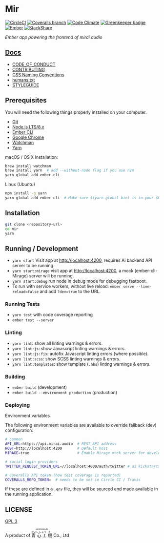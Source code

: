 # Mir


[![CircleCI](https://img.shields.io/circleci/project/github/mirai-audio/mir/master.svg?style=flat-square)](https://circleci.com/gh/mirai-audio/mir)
[![Coveralls branch](https://img.shields.io/coveralls/mirai-audio/mir/master.svg?style=flat-square)](https://coveralls.io/github/mirai-audio/mir?branch=master)
[![Code Climate](https://img.shields.io/codeclimate/maintainability/mirai-audio/mir.svg?style=flat-square)](https://codeclimate.com/github/mirai-audio/mir)
[![Greenkeeper badge](https://badges.greenkeeper.io/mirai-audio/mir.svg)](https://greenkeeper.io/)
[![Ember](https://img.shields.io/badge/Ember-3.x-blue.svg?style=flat-square)](https://emberjs.com/)
[![StackShare](https://img.shields.io/badge/stack-share-0690fa.svg?style=flat-square)](https://stackshare.io/mirai-audio/mirai-audio)

_Ember app powering the frontend of mirai.audio_


## [Docs](https://github.com/mirai-audio/mir/wiki)

* [CODE_OF_CONDUCT](https://github.com/mirai-audio/mir/wiki/CODE_OF_CONDUCT)
* [CONTRIBUTING](.github/CONTRIBUTING.md)
* [CSS Naming Conventions](https://github.com/mirai-audio/mir/wiki/CSS-Naming-Conventions)
* [humans.txt](https://github.com/mirai-audio/mir/wiki/humans.txt)
* [STYLEGUIDE](https://github.com/mirai-audio/mir/wiki/STYLEGUIDE)


## Prerequisites

You will need the following things properly installed on your computer.

* [Git](https://git-scm.com/)
* [Node.js LTS/8.x](https://nodejs.org/)
* [Ember CLI](https://ember-cli.com/)
* [Google Chrome](https://google.com/chrome/)
* [Watchman](https://facebook.github.io/watchman/)
* [Yarn](https://yarnpkg.com/)

macOS / OS X Installation:

```bash
brew install watchman
brew install yarn  # add --without-node flag if you use nvm
yarn global add ember-cli
```

Linux (Ubuntu)

```bash
npm install -g yarn
yarn global add ember-cli  # Make sure $(yarn global bin) is in your $PATH
```

## Installation

```bash
git clone <repository-url>
cd mir
yarn
```

## Running / Development

* `yarn start` Visit app at [http://localhost:4200](http://localhost:4200),
requires Ai backend API server to be running.
* `yarn start:mirage` visit app at [http://localhost:4200](http://localhost:4200), a
mock (ember-cli-Mirage) server will be running.
* `yarn start:debug` run node in debug mode for debugging fastboot.
* To run with service workers, without live reload:
`ember serve --live-reload=false` and add `?dev=true` to the URL.

### Running Tests

* `yarn test` with code coverage reporting
* `ember test --server`

### Linting

* `yarn lint`: show all linting warnings & errors.
* `yarn lint:js`: show Javascript linting warnings & errors.
* `yarn lint:js:fix`: autofix Javascript linting errors (where possible).
* `yarn lint:scss`: show SCSS linting warnings & errors.
* `yarn lint:templates`: show template (`.hbs`) linting warnings & errors.

### Building

* `ember build` (development)
* `ember build --environment production` (production)

### Deploying

Environment variables

The following environment variables are available to override fallback (dev)
configuration:

```bash
# common
API_URL=https://api.mirai.audio  # REST API address
HOST=http://localhost:4200       # Default host
MIRAGE=true                      # Enable Mirage mock server for development

# social login providers
TWITTER_REQUEST_TOKEN_URL=//localhost:4000/auth/twitter # ai kickstarts OAuth

# Coveralls API token (how test coverage is reported)
COVERALLS_REPO_TOKEN=  # needs to be set in Circle CI / Travis
```

If these are defined in a `.env` file, they will be sourced and made available
in the running application.

## LICENSE

[GPL 3](LICENSE)

A product of <ruby>
  <ruby>
    青<rp>(</rp><rt>せい</rt><rp>)</rp>
    心<rp>(</rp><rt>しん</rt><rp>)</rp>
    工<rp>(</rp><rt>こう</rt><rp>)</rp>
    機<rp>(</rp><rt>き</rt><rp>)</rp>
  </ruby>
  <rp>(</rp><rt>seishinkouki</rt><rp>)</rp>
</ruby> Co., Ltd
